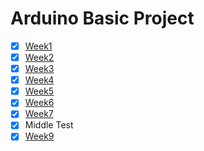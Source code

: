 # Arduino Basic Project

* [x] [Week1](/report/Week1)
* [x] [Week2](/report/Week2)
* [x] [Week3](/report/Week3)
* [x] [Week4](/report/Week4)
* [x] [Week5](/report/Week5)
* [x] [Week6](/report/Week6)
* [x] [Week7](/report/Week7)
* [x] Middle Test
* [x] [Week9](/report/Week9)
